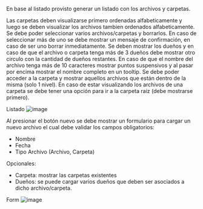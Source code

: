 En base al listado provisto generar un listado con los archivos y carpetas.

Las carpetas deben visualizarse primero ordenadas alfabeticamente y luego se deben visualizar los archivos tambien ordenados alfabeticamente.
Se debe poder seleccionar varios archivos/carpetas y borrarlos. En caso de seleccionar más de uno se debe mostrar un mensaje de confirmación, en caso de ser uno borrar inmediatamente.
Se deben mostrar los dueños y en caso de que el archivo o carpeta tenga más de 3 dueños debe mostrar otro circulo con la cantidad de dueños restantes.
En caso de que el nombre del archivo tenga más de 10 caracteres mostrar puntos suspensivos y al pasar por encima mostrar el nombre completo en un tooltip.
Se debe poder acceder a la carpeta y mostrar aquellos archivos que están dentro de la misma (solo 1 nivel). En caso de estar visualizando los archivos de una carpeta se debe tener una opción para ir a la carpeta raiz (debe mostrarse primero).

Listado
![image](https://github.com/user-attachments/assets/45eccc80-c93e-4860-8a97-1ea3dcc518f7)

Al presionar el botón nuevo se debe mostrar un formulario para cargar un nuevo archivo el cual debe validar los campos obligatorios:
- Nombre
- Fecha
- Tipo Archivo (Archivo, Carpeta)

Opcionales:
- Carpeta: mostrar las carpetas existentes
- Dueños: se puede cargar varios dueños que deben ser asociados a dicho archivo/carpeta.

Form
![image](https://github.com/user-attachments/assets/6e1288c9-9e24-42da-8a90-09182993b9c2)
